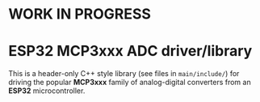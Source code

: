 # WORK IN PROGRESS

# ESP32 MCP3xxx ADC driver/library

This is a header-only C++ style library (see files in `main/include/`) for driving the popular **MCP3xxx** family of analog-digital converters from an **ESP32** microcontroller.
